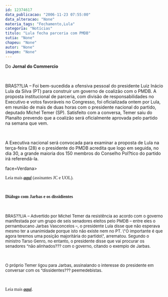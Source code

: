 ```yaml
---
id: 12374617
data_publicacao: "2006-11-23 07:55:00"
data_alteracao: "None"
materia_tags: "Fechamento,Lula"
categoria: "Notícias"
titulo: "Lula fecha parceria com PMDB"
sutia: "None"
chapeu: "None"
autor: "None"
imagem: "None"
---
```

<p><P class=MsoNormal style=\"MARGIN: 0cm 0cm 0pt\"><SPAN style=\"FONT-SIZE: 10pt; FONT-FAMILY: Verdana\">Do <STRONG>Jornal do Commercio<?xml:namespace prefix = o ns = \"urn:schemas-microsoft-com:office:office\" /><o:p></o:p></STRONG></SPAN></P></p>
<p><P class=MsoNormal style=\"MARGIN: 0cm 0cm 0pt\"><SPAN style=\"FONT-SIZE: 10pt; FONT-FAMILY: Verdana\"><o:p>&nbsp;</o:p></SPAN></P></p>
<p><P class=MsoNormal style=\"MARGIN: 0cm 0cm 0pt\"><SPAN style=\"FONT-SIZE: 10pt; FONT-FAMILY: Verdana\">BRAS??LIA – Foi bem-sucedida a ofensiva pessoal do presidente Luiz Inácio Lula da Silva (PT) para construir um governo de coalizão com o PMDB. A proposta institucional de parceria, com divisão de responsabilidades no Executivo e votos favoráveis no Congresso, foi oficializada ontem por Lula, em reunião de mais de duas horas com o presidente nacional do partido, deputado Michel Temer (SP). Satisfeito com a conversa, Temer saiu do Planalto prevendo que a coalizão será oficialmente aprovada pelo partido na semana que vem. </SPAN></P></p>
<p><P class=MsoNormal style=\"MARGIN: 0cm 0cm 0pt\"><SPAN style=\"FONT-SIZE: 10pt; FONT-FAMILY: Verdana\"><FONT face=Verdana></FONT></SPAN>&nbsp;</P></p>
<p><P class=MsoNormal style=\"MARGIN: 0cm 0cm 0pt\"><SPAN style=\"FONT-SIZE: 10pt; FONT-FAMILY: Verdana\"></SPAN><SPAN style=\"FONT-SIZE: 10pt; FONT-FAMILY: Verdana\">A Executiva nacional será convocada para examinar a proposta de Lula na terça-feira (28) e o presidente do PMDB acredita que logo em seguida, no dia 30, a grande maioria dos 150 membros do Conselho Pol?tico do partido irá referendá-la. </SPAN></P></p>
<p><P class=MsoNormal style=\"MARGIN: 0cm 0cm 0pt\"><SPAN style=\"FONT-SIZE: 10pt; FONT-FAMILY: Verdana\"><FONT</p>
<p> face=Verdana></FONT></SPAN>&nbsp;</P></p>
<p><P class=MsoNormal style=\"MARGIN: 0cm 0cm 0pt\"><SPAN style=\"FONT-SIZE: 10pt; FONT-FAMILY: Verdana\"></SPAN><FONT face=Verdana>Leia mais <STRONG><EM><A href=\"https://jc3.uol.com.br/jornal/2006/11/23/not_209807.php\" target=_blank>aqui</A></EM></STRONG> (assinantes JC e UOL).<BR><o:p></o:p></FONT></P></p>
<p><P class=MsoNormal style=\"MARGIN: 0cm 0cm 0pt\"><o:p><FONT face=Verdana>&nbsp;</FONT></o:p></P></p>
<p><P class=MsoNormal style=\"MARGIN: 0cm 0cm 0pt\"><o:p><FONT face=Verdana><STRONG>Diálogo com Jarbas e os dissidientes&nbsp;</STRONG></FONT></o:p></P></p>
<p><P class=MsoNormal style=\"MARGIN: 0cm 0cm 0pt; mso-margin-top-alt: auto; mso-margin-bottom-alt: auto\"><SPAN style=\"FONT-SIZE: 9pt; FONT-FAMILY: Verdana\"><FONT size=2></FONT></SPAN>&nbsp;</P></p>
<p><P class=MsoNormal style=\"MARGIN: 0cm 0cm 0pt; mso-margin-top-alt: auto; mso-margin-bottom-alt: auto\"><SPAN style=\"FONT-SIZE: 9pt; FONT-FAMILY: Verdana\"><FONT size=2>BRAS??LIA – Advertido por Michel Temer da resistência ao acordo com o governo manifestada por um grupo de seis senadores eleitos pelo PMDB – entre eles o pernambucano Jarbas Vasconcelos –, o presidente Lula disse que não esperava mesmo ter a unanimidade porque isto não existe nem no PT. \"O importante é que agora teremos uma posição majoritária do partido\", arrematou. Segundo o ministro Tarso Genro, no entanto, o presidente disse que vai procurar os senadores “não alinhados??? com o governo, citando o exemplo de Jarbas. </FONT></SPAN></P></p>
<p><P class=MsoNormal style=\"MARGIN: 0cm 0cm 0pt\"><SPAN style=\"FONT-SIZE: 9pt; FONT-FAMILY: Verdana\"><FONT face=Verdana></FONT></SPAN>&nbsp;</P></p>
<p><P class=MsoNormal style=\"MARGIN: 0cm 0cm 0pt\"><SPAN style=\"FONT-SIZE: 9pt; FONT-FAMILY: Verdana\"></SPAN><SPAN style=\"FONT-SIZE: 9pt; FONT-FAMILY: Verdana\"><FONT size=2>O próprio Temer ligou para Jarbas, assinalando o interesse do presidente em conversar com os “dissidentes??? peemedebistas.<o:p></o:p></FONT></SPAN></P></p>
<p><P class=MsoNormal style=\"MARGIN: 0cm 0cm 0pt\"><FONT face=Verdana></FONT>&nbsp;</P></p>
<p><P class=MsoNormal style=\"MARGIN: 0cm 0cm 0pt\"><FONT face=Verdana>Leia mais <STRONG><EM><A href=\"https://jc3.uol.com.br/jornal/2006/11/23/not_209808.php\" target=_blank>aqui</A></EM></STRONG>.<o:p></o:p></FONT></P> </p>
